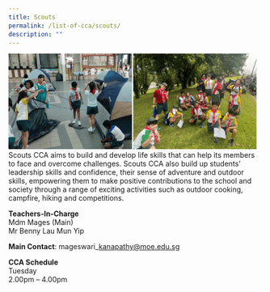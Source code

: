```yaml
---
title: Scouts
permalink: /list-of-cca/scouts/
description: ""
---
```

![](/images/CCAs/2023%20scouts%20gif.gif)[](/images/CCAs/cca-%20scouts%202023.png)
Scouts CCA aims to build and develop life skills that can help its members to face and overcome challenges. Scouts CCA also build up students’ leadership skills and confidence, their sense of adventure and outdoor skills, empowering them to make positive contributions to the school and society through a range of exciting activities such as outdoor cooking, campfire, hiking and competitions.

**Teachers-In-Charge**
<br>Mdm Mages (Main)
<br>Mr Benny Lau Mun Yip

**Main Contact**: mageswari\_kanapathy@moe.edu.sg

**CCA Schedule**
<br>Tuesday
<br>2.00pm – 4.00pm